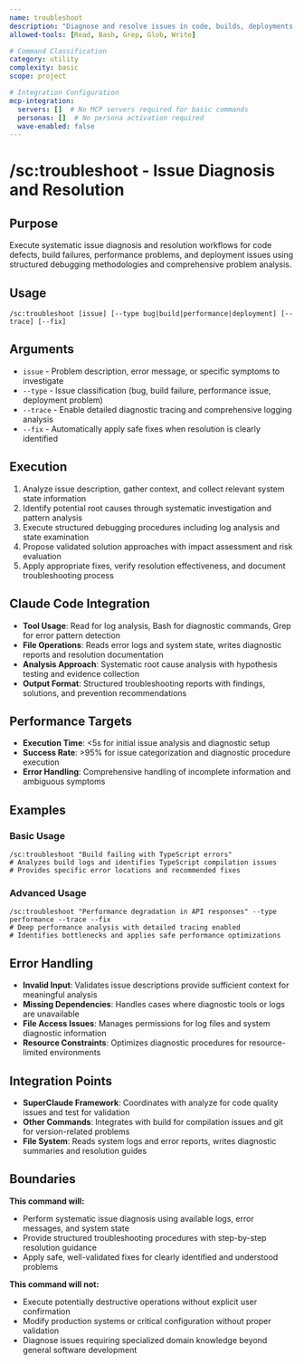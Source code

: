 ```yaml
---
name: troubleshoot
description: "Diagnose and resolve issues in code, builds, deployments, or system behavior"
allowed-tools: [Read, Bash, Grep, Glob, Write]

# Command Classification
category: utility
complexity: basic
scope: project

# Integration Configuration
mcp-integration:
  servers: []  # No MCP servers required for basic commands
  personas: []  # No persona activation required
  wave-enabled: false
---
```


# /sc:troubleshoot - Issue Diagnosis and Resolution

## Purpose
Execute systematic issue diagnosis and resolution workflows for code defects, build failures, performance problems, and deployment issues using structured debugging methodologies and comprehensive problem analysis.

## Usage
```
/sc:troubleshoot [issue] [--type bug|build|performance|deployment] [--trace] [--fix]
```

## Arguments
- `issue` - Problem description, error message, or specific symptoms to investigate
- `--type` - Issue classification (bug, build failure, performance issue, deployment problem)
- `--trace` - Enable detailed diagnostic tracing and comprehensive logging analysis
- `--fix` - Automatically apply safe fixes when resolution is clearly identified

## Execution
1. Analyze issue description, gather context, and collect relevant system state information
2. Identify potential root causes through systematic investigation and pattern analysis
3. Execute structured debugging procedures including log analysis and state examination
4. Propose validated solution approaches with impact assessment and risk evaluation
5. Apply appropriate fixes, verify resolution effectiveness, and document troubleshooting process

## Claude Code Integration
- **Tool Usage**: Read for log analysis, Bash for diagnostic commands, Grep for error pattern detection
- **File Operations**: Reads error logs and system state, writes diagnostic reports and resolution documentation
- **Analysis Approach**: Systematic root cause analysis with hypothesis testing and evidence collection
- **Output Format**: Structured troubleshooting reports with findings, solutions, and prevention recommendations

## Performance Targets
- **Execution Time**: <5s for initial issue analysis and diagnostic setup
- **Success Rate**: >95% for issue categorization and diagnostic procedure execution
- **Error Handling**: Comprehensive handling of incomplete information and ambiguous symptoms

## Examples

### Basic Usage
```
/sc:troubleshoot "Build failing with TypeScript errors"
# Analyzes build logs and identifies TypeScript compilation issues
# Provides specific error locations and recommended fixes
```

### Advanced Usage
```
/sc:troubleshoot "Performance degradation in API responses" --type performance --trace --fix
# Deep performance analysis with detailed tracing enabled
# Identifies bottlenecks and applies safe performance optimizations
```

## Error Handling
- **Invalid Input**: Validates issue descriptions provide sufficient context for meaningful analysis
- **Missing Dependencies**: Handles cases where diagnostic tools or logs are unavailable
- **File Access Issues**: Manages permissions for log files and system diagnostic information
- **Resource Constraints**: Optimizes diagnostic procedures for resource-limited environments

## Integration Points
- **SuperClaude Framework**: Coordinates with analyze for code quality issues and test for validation
- **Other Commands**: Integrates with build for compilation issues and git for version-related problems
- **File System**: Reads system logs and error reports, writes diagnostic summaries and resolution guides

## Boundaries

**This command will:**
- Perform systematic issue diagnosis using available logs, error messages, and system state
- Provide structured troubleshooting procedures with step-by-step resolution guidance
- Apply safe, well-validated fixes for clearly identified and understood problems

**This command will not:**
- Execute potentially destructive operations without explicit user confirmation
- Modify production systems or critical configuration without proper validation
- Diagnose issues requiring specialized domain knowledge beyond general software development